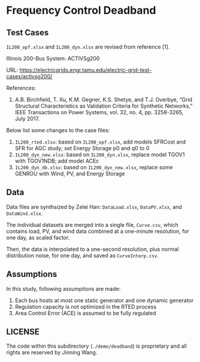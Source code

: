 # Frequency Control Deadband

## Test Cases

``IL200_opf.xlsx`` and ``IL200_dyn.xlsx`` are revised from reference [1].

Illinois 200-Bus System: ACTIVSg200

URL: <https://electricgrids.engr.tamu.edu/electric-grid-test-cases/activsg200/>

References:

1. A.B. Birchfield, T. Xu, K.M. Gegner, K.S. Shetye, and T.J. Overbye, “Grid Structural
   Characteristics as Validation Criteria for Synthetic Networks,” IEEE Transactions on
   Power Systems, vol. 32, no. 4, pp. 3258-3265, July 2017.

Below list some changes to the case files:
1. ``IL200_rted.xlsx``: based on ``IL200_opf.xlsx``, add models SFRCost and SFR for AGC study;
   set Energy Storage p0 and q0 to 0
1. ``IL200_dyn_new.xlsx``: based on ``IL200_dyn.xlsx``, replace model TGOV1 with TGOV1NDB; add model ACEc
1. ``IL200_dyn_db.xlsx``: based on ``IL200_dyn_new.xlsx``, replace some GENROU with Wind, PV,
   and Energy Storage

## Data

Data files are synthsized by Zelei Han: ``DataLoad.xlsx``, ``DataPV.xlsx``, and ``DataWind.xlsx``.

The individual datasets are merged into a single file, ``Curve.csv``, which contains load, PV, and
wind data combined at a one-minute resolution, for one day, as scaled factor.

Then, the data is interpolated to a one-second resolution, plus normal distribution noise, for one day, and saved as ``CurveInterp.csv``.

## Assumptions

In this study, following assumptions are made:
1. Each bus hosts at most one static generator and one dynamic generator
1. Regulation capacity is not optimized in the RTED process
1. Area Control Error (ACE) is assumed to be fully regulated

## LICENSE

The code within this subdirectory (`./demo/deadband`) is proprietary and all rights are reserved by Jinning Wang.
